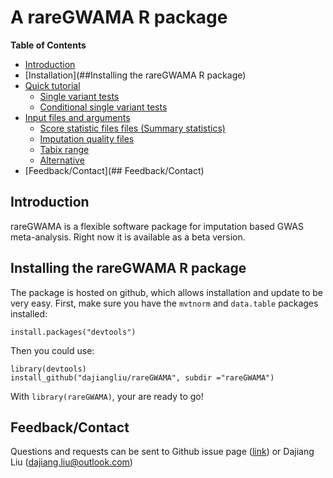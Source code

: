 # A rareGWAMA R package

**Table of Contents**

- [Introduction](##introduction)
- [Installation](##Installing the rareGWAMA R package)
- [Quick tutorial](##quick-tutorial)
    - [Single variant tests](##single-variant-tests)
    - [Conditional single variant tests](##Conditional-single-variant-tests)
- [Input files and arguments](##input-files)
    - [Score statistic files files (Summary statistics)](##Score-statistics-files)
    - [Imputation quality files](##Imputation-quality-files)
    - [Tabix range](##Tabix-range)
    - [Alternative](##Alternative)
- [Feedback/Contact](## Feedback/Contact)


## Introduction

rareGWAMA is a flexible software package for imputation based GWAS meta-analysis. 
Right now it is available as a beta version.


## Installing the rareGWAMA R package <a name="Installing the rareGWAMA R package"></a>

The package is hosted on github, which allows installation and update to be very easy. First, make sure you have the `mvtnorm` and `data.table` packages installed:

    install.packages("devtools")

Then you could use:

    library(devtools)
    install_github("dajiangliu/rareGWAMA", subdir ="rareGWAMA")
    
With `library(rareGWAMA)`, your are ready to go!



## Feedback/Contact <a name="Feedback/Contact"></a>

Questions and requests can be sent to
Github issue page ([link](https://github.com/dajiangliu/rareGWAMA/issues))
or
Dajiang Liu ([dajiang.liu@outlook.com](mailto:dajiang.liu@outlook.com "mailto:dajiang.liu@outlook.com"))
